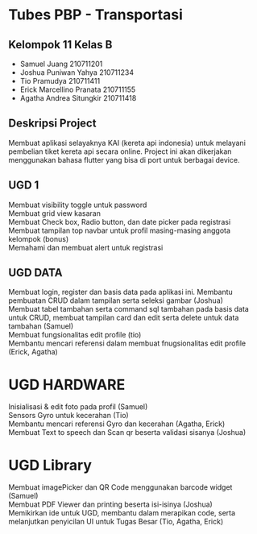 # Tubes PBP - Transportasi
## Kelompok 11 Kelas B <br />
* Samuel Juang 210711201 <br />
* Joshua Puniwan Yahya 210711234 <br />
* Tio Pramudya 210711411<br />
* Erick Marcellino Pranata 210711155 <br />
* Agatha Andrea Situngkir 210711418 <br />

## Deskripsi Project <br />
Membuat aplikasi selayaknya KAI (kereta api indonesia) untuk melayani pembelian tiket kereta api secara online. Project ini akan dikerjakan menggunakan bahasa flutter yang bisa di port untuk berbagai device. <br />

## UGD 1 <br />
Membuat visibility toggle untuk password <br />
Membuat grid view kasaran <br />
Membuat Check box, Radio button, dan date picker pada registrasi <br />
Membuat tampilan top navbar untuk profil masing-masing anggota kelompok (bonus) <br />
Memahami dan membuat alert untuk registrasi <br />

## UGD DATA <br />
Membuat login, register dan basis data pada aplikasi ini. Membantu pembuatan CRUD dalam tampilan serta seleksi gambar (Joshua) <br />
Membuat tabel tambahan serta command sql tambahan pada basis data untuk CRUD, membuat tampilan card dan edit serta delete untuk data tambahan (Samuel) <br />
Membuat fungsionalitas edit profile (tio) <br />
Membantu mencari referensi dalam membuat fnugsionalitas edit profile (Erick, Agatha)

# UGD HARDWARE <br />
Inisialisasi & edit foto pada profil (Samuel) <br />
Sensors Gyro untuk kecerahan (Tio) <br />
Membantu mencari referensi Gyro dan kecerahan (Agatha, Erick) <br />
Membuat Text to speech dan Scan qr beserta validasi sisanya (Joshua) <br />

# UGD Library <br />
Membuat imagePicker dan QR Code menggunakan barcode widget (Samuel) <br />
Membuat PDF Viewer dan printing beserta isi-isinya (Joshua) <br />
Memikirkan ide untuk UGD, membantu dalam merapikan code, serta melanjutkan penyicilan UI untuk Tugas Besar (Tio, Agatha, Erick) <br />

